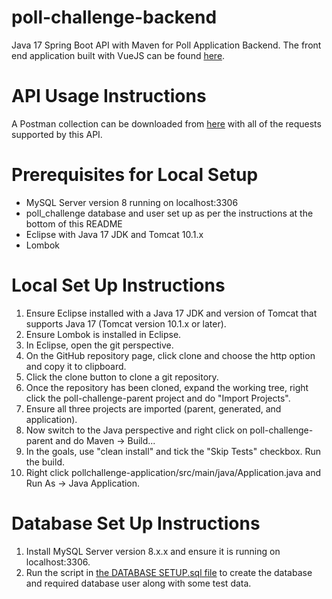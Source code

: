 # poll-challenge-backend
Java 17 Spring Boot API with Maven for Poll Application Backend. The front end application built with VueJS can be found [here](https://github.com/Jahanzaib-Alam/poll-challenge-frontend).

# API Usage Instructions
A Postman collection can be downloaded from [here](https://github.com/Jahanzaib-Alam/poll-challenge-backend/blob/main/Poll%20Challenge%20API%20Collection.postman_collection.json) with all of the requests supported by this API.

# Prerequisites for Local Setup
- MySQL Server version 8 running on localhost:3306
- poll_challenge database and user set up as per the instructions at the bottom of this README
- Eclipse with Java 17 JDK and Tomcat 10.1.x
- Lombok

# Local Set Up Instructions
1. Ensure Eclipse installed with a Java 17 JDK and version of Tomcat that supports Java 17 (Tomcat version 10.1.x or later).
2. Ensure Lombok is installed in Eclipse.
3. In Eclipse, open the git perspective.
4. On the GitHub repository page, click clone and choose the http option and copy it to clipboard.
5. Click the clone button to clone a git repository.
6. Once the repository has been cloned, expand the working tree, right click the poll-challenge-parent project and do "Import Projects".
7. Ensure all three projects are imported (parent, generated, and application).
8. Now switch to the Java perspective and right click on poll-challenge-parent and do Maven -> Build...
9. In the goals, use "clean install" and tick the "Skip Tests" checkbox. Run the build.
10. Right click pollchallenge-application/src/main/java/Application.java and Run As -> Java Application.

# Database Set Up Instructions
1. Install MySQL Server version 8.x.x and ensure it is running on localhost:3306.
2. Run the script in [the DATABASE SETUP.sql file](https://github.com/Jahanzaib-Alam/poll-challenge-backend/blob/main/DATABASE%20SETUP.sql) to create the database and required database user along with some test data.
